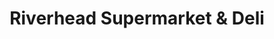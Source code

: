 ---
title: "Riverhead Supermarket & Deli"
url: /riverhead/riverhead-supermarket-and-deli/
shop: supermarket
---